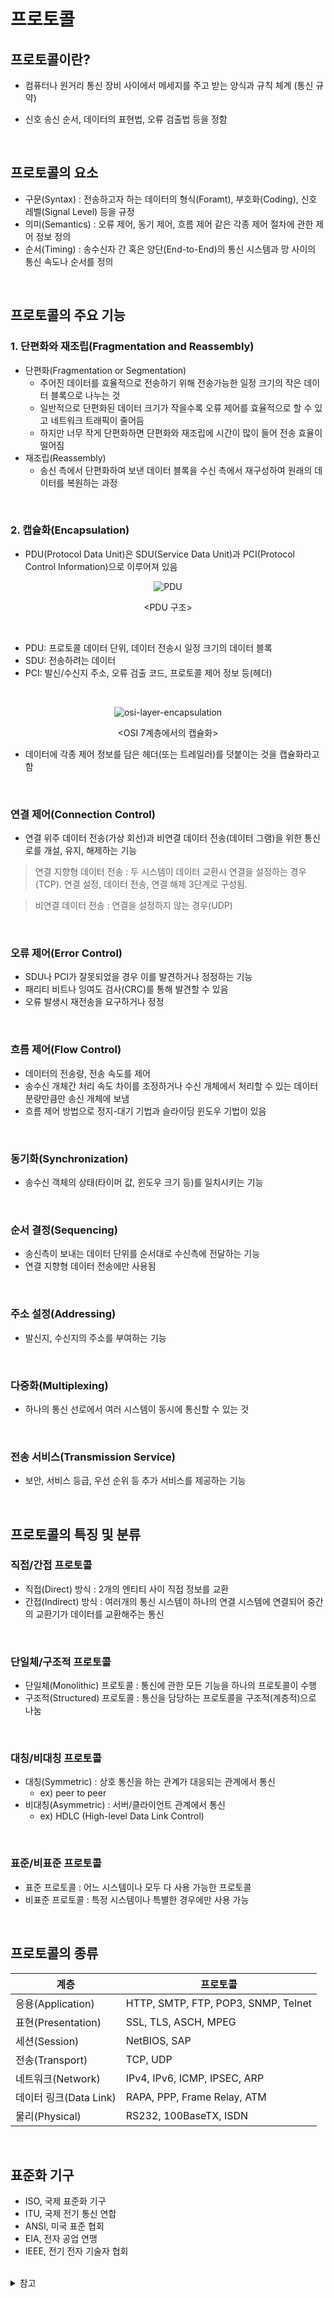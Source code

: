 # 프로토콜

## 프로토콜이란?

- 컴퓨터나 원거리 통신 장비 사이에서 메세지를 주고 받는 양식과 규칙 체계 (통신 규약)

- 신호 송신 순서, 데이터의 표현법, 오류 검출법 등을 정함

<br>

## 프로토콜의 요소

- 구문(Syntax) : 전송하고자 하는 데이터의 형식(Foramt), 부호화(Coding), 신호 레벨(Signal Level) 등을 규정
- 의미(Semantics) : 오류 제어, 동기 제어, 흐름 제어 같은 각종 제어 절차에 관한 제어 정보 정의
- 순서(Timing) : 송수신자 간 혹은 양단(End-to-End)의 통신 시스템과 망 사이의 통신 속도나 순서를 정의

<br>

## 프로토콜의 주요 기능

### 1. 단편화와 재조립(Fragmentation and Reassembly)

- 단편화(Fragmentation or Segmentation)
  - 주어진 데이터를 효율적으로 전송하기 위해 전송가능한 일정 크기의 작은 데이터 블록으로 나누는 것
  - 일반적으로 단편화된 데이터 크기가 작을수록 오류 제어를 효율적으로 할 수 있고 네트워크 트래픽이 줄어듬
  - 하지만 너무 작게 단편화하면 단편화와 재조립에 시간이 많이 들어 전송 효율이 떨어짐
- 재조립(Reassembly)
  - 송신 측에서 단편화하여 보낸 데이터 블록을 수신 측에서 재구성하여 원래의 데이터를 복원하는 과정

<br>

### 2. 캡슐화(Encapsulation)

- PDU(Protocol Data Unit)은 SDU(Service Data Unit)과 PCI(Protocol Control Information)으로 이루어져 있음

<center>

![PDU](https://user-images.githubusercontent.com/68081743/228836766-37cbd8b2-75ec-46e8-be82-1e045b4777d7.JPG)

\<PDU 구조\>

</center>

<br>

- PDU: 프로토콜 데이터 단위, 데이터 전송시 일정 크기의 데이터 블록
- SDU: 전송하려는 데이터
- PCI: 발신/수신지 주소, 오류 검출 코드, 프로토콜 제어 정보 등(헤더)

<br>

<center>

![osi-layer-encapsulation](https://user-images.githubusercontent.com/68081743/228836787-4adeffab-5598-4d69-ad0e-5bbb16c9bcf7.JPG)

\<OSI 7계층에서의 캡슐화\>

</center>

- 데이터에 각종 제어 정보를 담은 헤더(또는 트레일러)를 덧붙이는 것을 캡슐화라고 함

<br>

### 연결 제어(Connection Control)

- 연결 위주 데이터 전송(가상 회선)과 비연결 데이터 전송(데이터 그램)을 위한 통신로를 개설, 유지, 해제하는 기능

> 연결 지향형 데이터 전송 : 두 시스템이 데이터 교환시 연결을 설정하는 경우(TCP). 연결 설정, 데이터 전송, 연결 해제 3단계로 구성됨.

> 비연결 데이터 전송 : 연결을 설정하지 않는 경우(UDP)

<br>

### 오류 제어(Error Control)

- SDU나 PCI가 잘못되었을 경우 이를 발견하거나 정정하는 기능
- 패리티 비트나 잉여도 검사(CRC)를 통해 발견할 수 있음
- 오류 발생시 재전송을 요구하거나 정정

<br>

### 흐름 제어(Flow Control)

- 데이터의 전송량, 전송 속도를 제어
- 송수신 개체간 처리 속도 차이를 조정하거나 수신 개체에서 처리할 수 있는 데이터 분량만큼만 송신 개체에 보냄
- 흐름 제어 방법으로 정지-대기 기법과 슬라이딩 윈도우 기법이 있음

<br>

### 동기화(Synchronization)

- 송수신 객체의 상태(타이머 값, 윈도우 크기 등)를 일치시키는 기능

<br>

### 순서 결정(Sequencing)

- 송신측이 보내는 데이터 단위를 순서대로 수신측에 전달하는 기능
- 연결 지향형 데이터 전송에만 사용됨

<br>

### 주소 설정(Addressing)

- 발신지, 수신지의 주소를 부여하는 기능

<br>

### 다중화(Multiplexing)

- 하나의 통신 선로에서 여러 시스템이 동시에 통신할 수 있는 것

<br>

### 전송 서비스(Transmission Service)

- 보안, 서비스 등급, 우선 순위 등 추가 서비스를 제공하는 기능

<br>

## 프로토콜의 특징 및 분류

### 직접/간접 프로토콜

- 직접(Direct) 방식 : 2개의 엔티티 사이 직접 정보를 교환
- 간접(Indirect) 방식 : 여러개의 통신 시스템이 하나의 연결 시스템에 연결되어 중간의 교환기가 데이터를 교환해주는 통신

<br>

### 단일체/구조적 프로토콜

- 단일체(Monolithic) 프로토콜 : 통신에 관한 모든 기능을 하나의 프로토콜이 수행
- 구조적(Structured) 프로토콜 : 통신을 담당하는 프로토콜을 구조적(계층적)으로 나눔

<br>

### 대칭/비대칭 프로토콜

- 대칭(Symmetric) : 상호 통신을 하는 관계가 대응되는 관계에서 통신
  - ex) peer to peer
- 비대칭(Asymmetric) : 서버/클라이언트 관계에서 통신
  - ex) HDLC (High-level Data Link Control)

<br>

### 표준/비표준 프로토콜

- 표준 프로토콜 : 어느 시스템이나 모두 다 사용 가능한 프로토콜
- 비표준 프로토콜 : 특정 시스템이나 특별한 경우에만 사용 가능

<br>

## 프로토콜의 종류

| 계층                   | 프로토콜                            |
| ---------------------- | ----------------------------------- |
| 응용(Application)      | HTTP, SMTP, FTP, POP3, SNMP, Telnet |
| 표현(Presentation)     | SSL, TLS, ASCH, MPEG                |
| 세션(Session)          | NetBIOS, SAP                        |
| 전송(Transport)        | TCP, UDP                            |
| 네트워크(Network)      | IPv4, IPv6, ICMP, IPSEC, ARP        |
| 데이터 링크(Data Link) | RAPA, PPP, Frame Relay, ATM         |
| 물리(Physical)         | RS232, 100BaseTX, ISDN              |

<br>

## 표준화 기구

- ISO, 국제 표준화 기구
- ITU, 국제 전기 통신 연합
- ANSI, 미국 표준 협회
- EIA, 전자 공업 연맹
- IEEE, 전기 전자 기술자 협회

<br>

<details>
<summary>참고</summary>

[프로토콜(Protocol)이란? (or 통신규약)](https://usefultoknow.tistory.com/entry/%ED%94%84%EB%A1%9C%ED%86%A0%EC%BD%9CProtocol%EC%9D%B4%EB%9E%80-or-%ED%86%B5%EC%8B%A0%EA%B7%9C%EC%95%BD)

[[Network Basic] 프로토콜의 기능 및 특성](https://cainstorm.com/92)

[OSI Model Layers and Protocols in Computer Network](https://www.guru99.com/layers-of-osi-model.html#5)

[network OSI 참조 모델 7계층 정리/ 장단점/ 프로토콜 종류](https://dinae.tistory.com/12)

</details>
